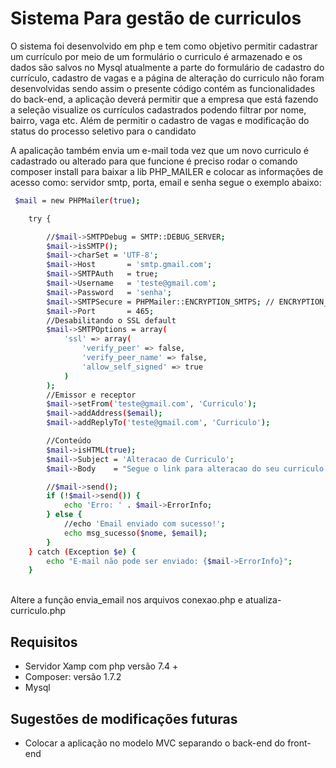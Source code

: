 
# Sistema Para gestão de curriculos

O sistema foi desenvolvido em php e tem como objetivo permitir cadastrar um currículo por meio de um formulário o curriculo é armazenado e os dados são salvos no Mysql atualmente a parte do formulário de cadastro do currículo, cadastro de vagas e a página de alteração do curriculo não foram desenvolvidas sendo assim o presente código contém as funcionalidades do back-end, a aplicação deverá permitir que a empresa que está fazendo a seleção visualize os currículos cadastrados podendo filtrar por nome, bairro, vaga etc. Além de permitir o cadastro de vagas e modificação do status do processo seletivo para o candidato<br>

A apalicação também envia um e-mail toda vez que um novo curriculo é cadastrado ou alterado para que funcione é preciso rodar o comando composer install para baixar a lib PHP_MAILER e colocar as informações de acesso como: servidor smtp, porta, email e senha segue o exemplo abaixo: <br>
```bash
 $mail = new PHPMailer(true);

    try {

        //$mail->SMTPDebug = SMTP::DEBUG_SERVER;
        $mail->isSMTP();
        $mail->charSet = 'UTF-8';
        $mail->Host       = 'smtp.gmail.com';
        $mail->SMTPAuth   = true;
        $mail->Username   = 'teste@gmail.com';
        $mail->Password   = 'senha';
        $mail->SMTPSecure = PHPMailer::ENCRYPTION_SMTPS; // ENCRYPTION_STARTTLS;      //Habilitando criptografia TLS 
        $mail->Port       = 465;
        //Desabilitando o SSL default
        $mail->SMTPOptions = array(
            'ssl' => array(
                'verify_peer' => false,
                'verify_peer_name' => false,
                'allow_self_signed' => true
            )
        );
        //Emissor e receptor
        $mail->setFrom('teste@gmail.com', 'Curriculo');
        $mail->addAddress($email);
        $mail->addReplyTo('teste@gmail.com', 'Curriculo');

        //Conteúdo
        $mail->isHTML(true);
        $mail->Subject = 'Alteracao de Curriculo';
        $mail->Body    = "Segue o link para alteracao do seu curriculo: <br>" . $link_de_alteracao . ", guarde-o e nao compartilhe";

        //$mail->send();
        if (!$mail->send()) {
            echo 'Erro: ' . $mail->ErrorInfo;
        } else {
            //echo 'Email enviado com sucesso!';
            echo msg_sucesso($nome, $email);
        }
    } catch (Exception $e) {
        echo "E-mail não pode ser enviado: {$mail->ErrorInfo}";
    }
```
<br>
Altere a função envia_email nos arquivos conexao.php e atualiza-curriculo.php
<br>

## Requisitos
- Servidor Xamp com php versão 7.4 + <br>
- Composer: versão 1.7.2
- Mysql
## Sugestões de modificações futuras 
- Colocar a aplicação no modelo MVC separando o back-end do front-end
